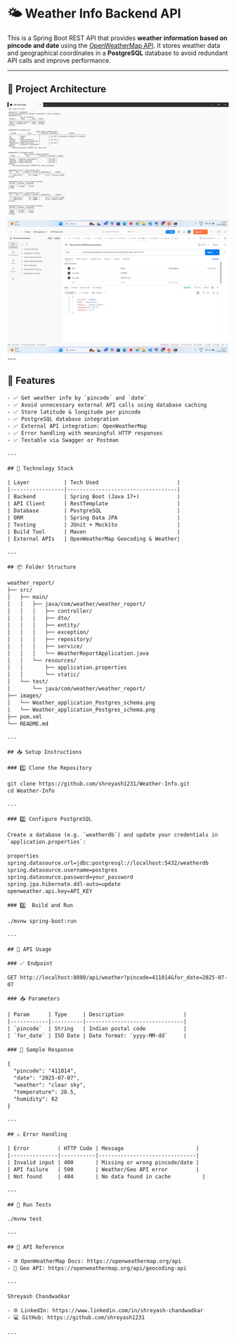 
# 🌤️ Weather Info Backend API

This is a Spring Boot REST API that provides **weather information based on pincode and date** using the [OpenWeatherMap API](https://openweathermap.org/current). It stores weather data and geographical coordinates in a **PostgreSQL** database to avoid redundant API calls and improve performance.

---

## 📸 Project Architecture

<img src="images/Weather_application_Postgres_schema.png" alt="Architecture Diagram" width="600"/>
<img src="images/weather_application_test_postman.png" alt="Architecture Diagram" width="600"/>
---

## 🚀 Features
```
- ✅ Get weather info by `pincode` and `date`
- ✅ Avoid unnecessary external API calls using database caching
- ✅ Store latitude & longitude per pincode
- ✅ PostgreSQL database integration
- ✅ External API integration: OpenWeatherMap
- ✅ Error handling with meaningful HTTP responses
- ✅ Testable via Swagger or Postman

---

## 🧱 Technology Stack

| Layer           | Tech Used                         |
|-----------------|-----------------------------------|
| Backend         | Spring Boot (Java 17+)            |
| API Client      | RestTemplate                      |
| Database        | PostgreSQL                        |
| ORM             | Spring Data JPA                   |
| Testing         | JUnit + Mockito                   |
| Build Tool      | Maven                             |
| External APIs   | OpenWeatherMap Geocoding & Weather|

---

## 📦 Folder Structure

weather_report/
├── src/
│   ├── main/
│   │   ├── java/com/weather/weather_report/
│   │   │   ├── controller/
│   │   │   ├── dto/
│   │   │   ├── entity/
│   │   │   ├── exception/
│   │   │   ├── repository/
│   │   │   ├── service/
│   │   │   └── WeatherReportApplication.java
│   │   └── resources/
│   │       ├── application.properties
│   │       └── static/
│   └── test/
│       └── java/com/weather/weather_report/
├── images/
│   └── Weather_application_Postgres_schema.png
|   └── Weather_application_Postgres_schema.png
├── pom.xml
└── README.md

---

## 📥 Setup Instructions

### 1️⃣ Clone the Repository

git clone https://github.com/shreyash1231/Weather-Info.git
cd Weather-Info

---

### 2️⃣ Configure PostgreSQL

Create a database (e.g. `weatherdb`) and update your credentials in `application.properties`:

properties
spring.datasource.url=jdbc:postgresql://localhost:5432/weatherdb
spring.datasource.username=postgres
spring.datasource.password=your_password
spring.jpa.hibernate.ddl-auto=update
openweather.api.key=API_KEY

### 3️⃣  Build and Run

./mvnw spring-boot:run

---

## 🧪 API Usage

### ✅ Endpoint

GET http://localhost:8080/api/weather?pincode=411014&for_date=2025-07-07

### 📥 Parameters

| Param      | Type     | Description                   |
|------------|----------|-------------------------------|
| `pincode`  | String   | Indian postal code            |
| `for_date` | ISO Date | Date format: `yyyy-MM-dd`     |

### 🔁 Sample Response

{
  "pincode": "411014",
  "date": "2025-07-07",
  "weather": "clear sky",
  "temperature": 28.5,
  "humidity": 62
}

---

## ⚠️ Error Handling

| Error         | HTTP Code | Message                       |
|---------------|-----------|-------------------------------|
| Invalid input | 400       | Missing or wrong pincode/date |
| API failure   | 500       | Weather/Geo API error         |
| Not found     | 404       | No data found in cache          |

---

## 🔬 Run Tests

./mvnw test

---

## 🔗 API Reference

- 🌐 OpenWeatherMap Docs: https://openweathermap.org/api
- 📍 Geo API: https://openweathermap.org/api/geocoding-api

---

Shreyash Chandwadkar

- 🌐 LinkedIn: https://www.linkedin.com/in/shreyash-chandwadkar
- 💻 GitHub: https://github.com/shreyash1231

---

